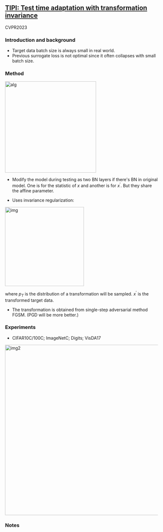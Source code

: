 ## [TIPI: Test time adaptation with transformation invariance](https://openaccess.thecvf.com/content/CVPR2023/papers/Nguyen_TIPI_Test_Time_Adaptation_With_Transformation_Invariance_CVPR_2023_paper.pdf)

CVPR2023

### Introduction and background
- Target data batch size is always small in real world.
- Previous surrogate loss is not optimal since it often collapses with small batch size.

### Method

<img width=300 alt="alg" src="https://github.com/Jo-wang/Daily-Paper-Reading/assets/46414159/1f779d28-2228-48be-b424-9e08fc49d729">

- Modify the model during testing as two BN layers if there's BN in original model. One is for the statistic of $x$ and another is for $x^'$. But they share the affine parameter.

- Uses invariance regularization:
 
<img width=260 alt="img" src="https://github.com/Jo-wang/Daily-Paper-Reading/assets/46414159/7cd363d9-6e76-4eb6-a4c3-fc7f4e5c8e1f">

where $p_T$ is the distribution of a transformation will be sampled. $x^'$ is the transformed target data.

- The transformation is obtained from single-step adversarial method FGSM. (PGD will be more better.) 

### Experiments
- CIFAR10C/100C; ImageNetC; Digits; VisDA17

<img width=560 alt="img2" src="https://github.com/Jo-wang/Daily-Paper-Reading/assets/46414159/d620bac4-1892-4e36-ba8b-392483dd2c80">

### Notes
